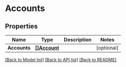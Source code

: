 # Accounts

## Properties

Name | Type | Description | Notes
------------ | ------------- | ------------- | -------------
**Accounts** | [**[]Account**](Account.md) |  | [optional] 

[[Back to Model list]](../README.md#documentation-for-models) [[Back to API list]](../README.md#documentation-for-api-endpoints) [[Back to README]](../README.md)


